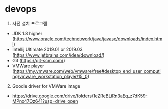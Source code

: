 # devops

1. 사전 설치 프로그램
 - JDK 1.8 higher (https://www.oracle.com/technetwork/java/javase/downloads/index.html)
 - Intellij Ultimate 2019.01 or 2019.03 (https://www.jetbrains.com/idea/download/)
 - Git (https://git-scm.com/)
 - VMWare player (https://my.vmware.com/web/vmware/free#desktop_end_user_computing/vmware_workstation_player/15_0)


2. Goodle driver for VMWare image
 - https://drive.google.com/drive/folders/1eZReBLiRn3aEq_z7dK59-MPnx47Oz641?usp=drive_open

